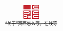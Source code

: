 <link rel="stylesheet" type="text/css" href="/stylesheets/main.css">
<script src = "/javascripts/extra.js"></script>
<div style = "max-width: 10%; height: auto;display: block;margin: 0 auto;">
    <img src="../assets/logo2.png" alt="Logo">
</div>

<div style = "text-align: center;">
    <span><del>“关于”页面怎么写，在线等</del></span>
</div>
<div class = "index__intro__small" id = "index_version">
</div>

<script>
  versionUpdate();
</script>

